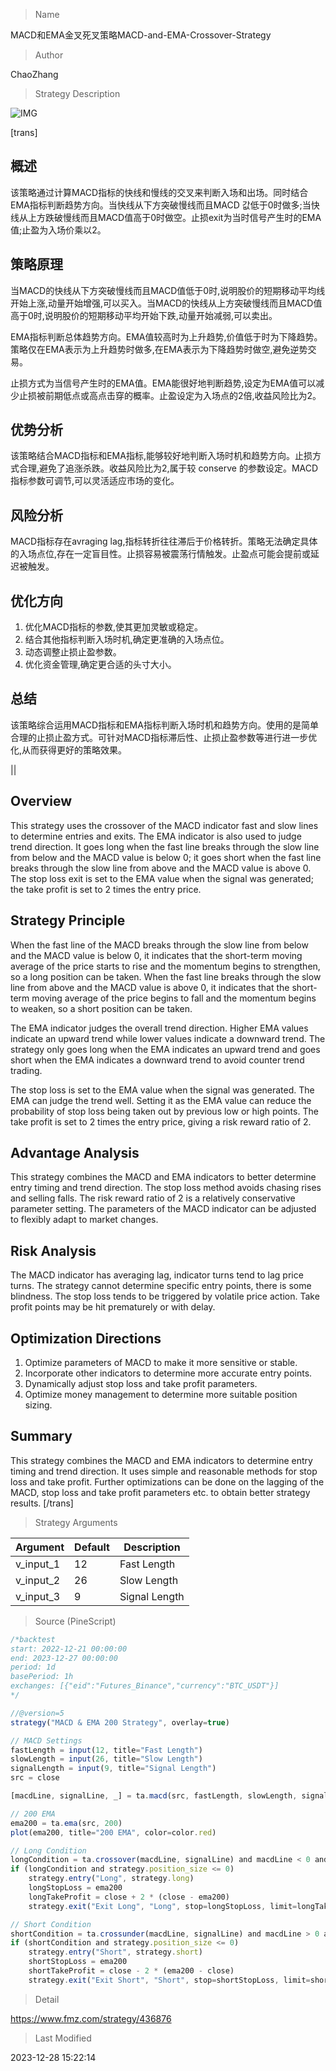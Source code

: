
> Name

MACD和EMA金叉死叉策略MACD-and-EMA-Crossover-Strategy

> Author

ChaoZhang

> Strategy Description

![IMG](https://www.fmz.com/upload/asset/11b391dc310787e97ba.png)

[trans]

## 概述

该策略通过计算MACD指标的快线和慢线的交叉来判断入场和出场。同时结合EMA指标判断趋势方向。当快线从下方突破慢线而且MACD 값低于0时做多;当快线从上方跌破慢线而且MACD值高于0时做空。止损exit为当时信号产生时的EMA值;止盈为入场价乘以2。

## 策略原理

当MACD的快线从下方突破慢线而且MACD值低于0时,说明股价的短期移动平均线开始上涨,动量开始增强,可以买入。当MACD的快线从上方突破慢线而且MACD值高于0时,说明股价的短期移动平均开始下跌,动量开始减弱,可以卖出。

EMA指标判断总体趋势方向。EMA值较高时为上升趋势,价值低于时为下降趋势。策略仅在EMA表示为上升趋势时做多,在EMA表示为下降趋势时做空,避免逆势交易。

止损方式为当信号产生时的EMA值。EMA能很好地判断趋势,设定为EMA值可以减少止损被前期低点或高点击穿的概率。止盈设定为入场点的2倍,收益风险比为2。

## 优势分析

该策略结合MACD指标和EMA指标,能够较好地判断入场时机和趋势方向。止损方式合理,避免了追涨杀跌。收益风险比为2,属于较 conserve 的参数设定。MACD指标参数可调节,可以灵活适应市场的变化。

## 风险分析

MACD指标存在avraging lag,指标转折往往滞后于价格转折。策略无法确定具体的入场点位,存在一定盲目性。止损容易被震荡行情触发。止盈点可能会提前或延迟被触发。

## 优化方向  

1. 优化MACD指标的参数,使其更加灵敏或稳定。
2. 结合其他指标判断入场时机,确定更准确的入场点位。 
3. 动态调整止损止盈参数。
4. 优化资金管理,确定更合适的头寸大小。

## 总结

该策略综合运用MACD指标和EMA指标判断入场时机和趋势方向。使用的是简单合理的止损止盈方式。可针对MACD指标滞后性、止损止盈参数等进行进一步优化,从而获得更好的策略效果。

||


## Overview 

This strategy uses the crossover of the MACD indicator fast and slow lines to determine entries and exits. The EMA indicator is also used to judge trend direction. It goes long when the fast line breaks through the slow line from below and the MACD value is below 0; it goes short when the fast line breaks through the slow line from above and the MACD value is above 0. The stop loss exit is set to the EMA value when the signal was generated; the take profit is set to 2 times the entry price.  

## Strategy Principle

When the fast line of the MACD breaks through the slow line from below and the MACD value is below 0, it indicates that the short-term moving average of the price starts to rise and the momentum begins to strengthen, so a long position can be taken. When the fast line breaks through the slow line from above and the MACD value is above 0, it indicates that the short-term moving average of the price begins to fall and the momentum begins to weaken, so a short position can be taken.  

The EMA indicator judges the overall trend direction. Higher EMA values indicate an upward trend while lower values indicate a downward trend. The strategy only goes long when the EMA indicates an upward trend and goes short when the EMA indicates a downward trend to avoid counter trend trading.

The stop loss is set to the EMA value when the signal was generated. The EMA can judge the trend well. Setting it as the EMA value can reduce the probability of stop loss being taken out by previous low or high points. The take profit is set to 2 times the entry price, giving a risk reward ratio of 2.

## Advantage Analysis 

This strategy combines the MACD and EMA indicators to better determine entry timing and trend direction. The stop loss method avoids chasing rises and selling falls. The risk reward ratio of 2 is a relatively conservative parameter setting. The parameters of the MACD indicator can be adjusted to flexibly adapt to market changes.

## Risk Analysis

The MACD indicator has averaging lag, indicator turns tend to lag price turns. The strategy cannot determine specific entry points, there is some blindness. The stop loss tends to be triggered by volatile price action. Take profit points may be hit prematurely or with delay.  

## Optimization Directions

1. Optimize parameters of MACD to make it more sensitive or stable.  
2. Incorporate other indicators to determine more accurate entry points.
3. Dynamically adjust stop loss and take profit parameters. 
4. Optimize money management to determine more suitable position sizing.

## Summary

This strategy combines the MACD and EMA indicators to determine entry timing and trend direction. It uses simple and reasonable methods for stop loss and take profit. Further optimizations can be done on the lagging of the MACD, stop loss and take profit parameters etc. to obtain better strategy results.
[/trans]

> Strategy Arguments



|Argument|Default|Description|
|----|----|----|
|v_input_1|12|Fast Length|
|v_input_2|26|Slow Length|
|v_input_3|9|Signal Length|


> Source (PineScript)

``` javascript
/*backtest
start: 2022-12-21 00:00:00
end: 2023-12-27 00:00:00
period: 1d
basePeriod: 1h
exchanges: [{"eid":"Futures_Binance","currency":"BTC_USDT"}]
*/

//@version=5
strategy("MACD & EMA 200 Strategy", overlay=true)

// MACD Settings
fastLength = input(12, title="Fast Length")
slowLength = input(26, title="Slow Length")
signalLength = input(9, title="Signal Length")
src = close

[macdLine, signalLine, _] = ta.macd(src, fastLength, slowLength, signalLength)

// 200 EMA
ema200 = ta.ema(src, 200)
plot(ema200, title="200 EMA", color=color.red)

// Long Condition
longCondition = ta.crossover(macdLine, signalLine) and macdLine < 0 and close > ema200
if (longCondition and strategy.position_size <= 0)
    strategy.entry("Long", strategy.long)
    longStopLoss = ema200
    longTakeProfit = close + 2 * (close - ema200)
    strategy.exit("Exit Long", "Long", stop=longStopLoss, limit=longTakeProfit)

// Short Condition
shortCondition = ta.crossunder(macdLine, signalLine) and macdLine > 0 and close < ema200
if (shortCondition and strategy.position_size <= 0)
    strategy.entry("Short", strategy.short)
    shortStopLoss = ema200
    shortTakeProfit = close - 2 * (ema200 - close)
    strategy.exit("Exit Short", "Short", stop=shortStopLoss, limit=shortTakeProfit)

```

> Detail

https://www.fmz.com/strategy/436876

> Last Modified

2023-12-28 15:22:14
